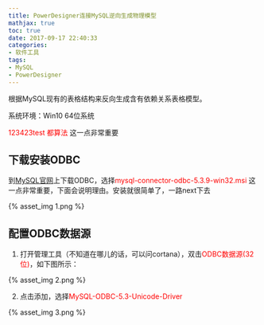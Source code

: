 ```yaml
---
title: PowerDesigner连接MySQL逆向生成物理模型
mathjax: true
toc: true
date: 2017-09-17 22:40:33
categories:
- 软件工具
tags:
- MySQL
- PowerDesigner
---
```

根据MySQL现有的表格结构来反向生成含有依赖关系表格模型。

<!--more-->

系统环境：Win10 64位系统


<font color=red>123423test 都算法</font> 这一点非常重要

## 下载安装ODBC
到[MySQL官网](https://dev.mysql.com/downloads/connector/odbc/)上下载ODBC，选择<font color=red>mysql-connector-odbc-5.3.9-win32.msi</font> 这一点非常重要，下面会说明理由。安装就很简单了，一路next下去

{% asset_img 1.png %}

## 配置ODBC数据源
1. 打开管理工具（不知道在哪儿的话，可以问cortana），双击<font color=red>ODBC数据源(32位)</font>，如下图所示：

{% asset_img 2.png %}

2. 点击添加，选择<font color=red>MySQL-ODBC-5.3-Unicode-Driver</font>

{% asset_img 3.png %}

<!-- 3. 点击完成，会弹出配置界面，前面两个随便填写，<font color=red>User和Password就填写你连接数据库的用户名和密码，Database选择你所要连接的数据库</font>，点击Test会弹出连接成功的提示框

{% asset_img 4.png %}，点击OK就配置完成了 -->
